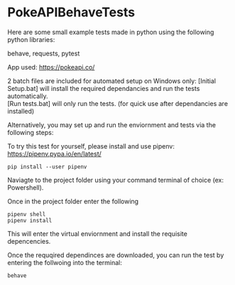 # PokeAPIBehaveTests

Here are some small example tests made in python using the following python libraries:

behave, requests, pytest

App used: https://pokeapi.co/

2 batch files are included for automated setup on Windows only:
[Initial Setup.bat] will install the required dependancies and run the tests automatically.  
[Run tests.bat] will only run the tests. (for quick use after dependancies are installed)

Alternatively, you may set up and run the enviornment and tests via the following steps:

To try this test for yourself, please install and use pipenv: https://pipenv.pypa.io/en/latest/
```
pip install --user pipenv
```

Naviagte to the project folder using your command terminal of choice (ex: Powershell).

Once in the project folder enter the following
```
pipenv shell  
pipenv install
```

This will enter the virtual enviornment and install the requisite depencencies.

Once the requqired dependinces are downloaded, you can run the test by entering the follwoing into the terminal:
```
behave
```



